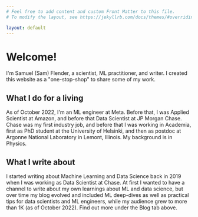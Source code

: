 ```yaml
---
# Feel free to add content and custom Front Matter to this file.
# To modify the layout, see https://jekyllrb.com/docs/themes/#overriding-theme-defaults

layout: default
---
```


# Welcome!
I'm Samuel (Sam) Flender, a scientist, ML practitioner, and writer. I created this website as a "one-stop-shop" to share some of my work.

## What I do for a living
As of October 2022, I'm an ML engineer at Meta. Before that, I was Applied Scientist at Amazon, and before that Data Scientist at JP Morgan Chase. Chase was my first industry job, and before that I was working in Academia, first as PhD student at the University of Helsinki, and then as postdoc at Argonne National Laboratory in Lemont, Illinois. My background is in Physics.

## What I write about 
I started writing about Machine Learning and Data Science back in 2019 when I was working as Data Scientist at Chase. At first I wanted to have a channel to write about my own learnings about ML and data science, but over time my blog evolved and included ML deep-dives as well as practical tips for data scientists and ML engineers, while my audience grew to more than 1K (as of October 2022). Find out more under the Blog tab above.